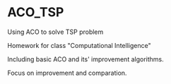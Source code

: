 # ACO_TSP
Using ACO to solve TSP problem

Homework for class "Computational Intelligence"

Including basic ACO and its' improvement algorithms.

Focus on improvement and comparation.
